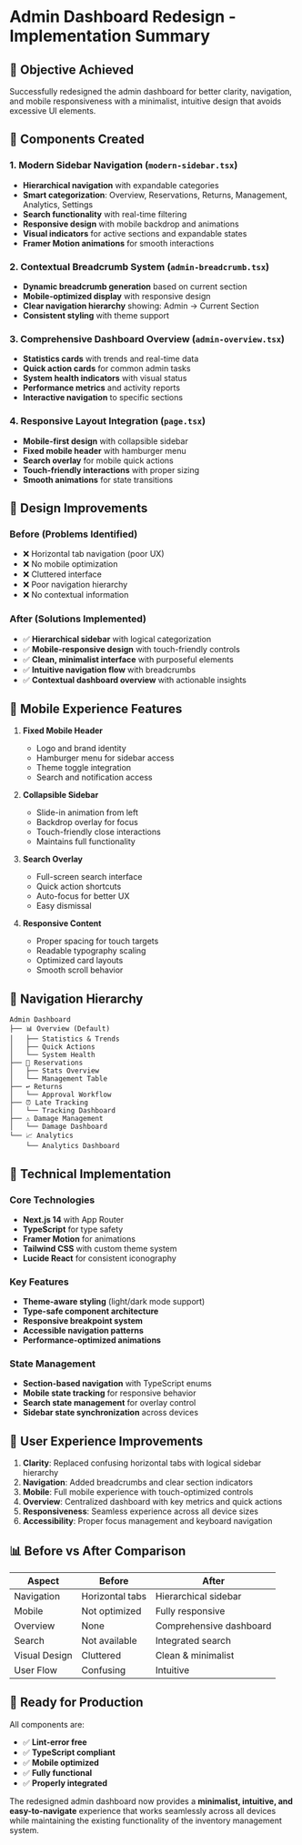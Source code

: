 # Admin Dashboard Redesign - Implementation Summary

## 🎯 **Objective Achieved**
Successfully redesigned the admin dashboard for better clarity, navigation, and mobile responsiveness with a minimalist, intuitive design that avoids excessive UI elements.

## 🚀 **Components Created**

### 1. **Modern Sidebar Navigation** (`modern-sidebar.tsx`)
- **Hierarchical navigation** with expandable categories
- **Smart categorization**: Overview, Reservations, Returns, Management, Analytics, Settings
- **Search functionality** with real-time filtering
- **Responsive design** with mobile backdrop and animations
- **Visual indicators** for active sections and expandable states
- **Framer Motion animations** for smooth interactions

### 2. **Contextual Breadcrumb System** (`admin-breadcrumb.tsx`)
- **Dynamic breadcrumb generation** based on current section
- **Mobile-optimized display** with responsive design
- **Clear navigation hierarchy** showing: Admin → Current Section
- **Consistent styling** with theme support

### 3. **Comprehensive Dashboard Overview** (`admin-overview.tsx`)
- **Statistics cards** with trends and real-time data
- **Quick action cards** for common admin tasks
- **System health indicators** with visual status
- **Performance metrics** and activity reports
- **Interactive navigation** to specific sections

### 4. **Responsive Layout Integration** (`page.tsx`)
- **Mobile-first design** with collapsible sidebar
- **Fixed mobile header** with hamburger menu
- **Search overlay** for mobile quick actions
- **Touch-friendly interactions** with proper sizing
- **Smooth animations** for state transitions

## 🎨 **Design Improvements**

### **Before (Problems Identified)**
- ❌ Horizontal tab navigation (poor UX)
- ❌ No mobile optimization
- ❌ Cluttered interface
- ❌ Poor navigation hierarchy
- ❌ No contextual information

### **After (Solutions Implemented)**
- ✅ **Hierarchical sidebar** with logical categorization
- ✅ **Mobile-responsive design** with touch-friendly controls
- ✅ **Clean, minimalist interface** with purposeful elements
- ✅ **Intuitive navigation flow** with breadcrumbs
- ✅ **Contextual dashboard overview** with actionable insights

## 📱 **Mobile Experience Features**

1. **Fixed Mobile Header**
   - Logo and brand identity
   - Hamburger menu for sidebar access
   - Theme toggle integration
   - Search and notification access

2. **Collapsible Sidebar**
   - Slide-in animation from left
   - Backdrop overlay for focus
   - Touch-friendly close interactions
   - Maintains full functionality

3. **Search Overlay**
   - Full-screen search interface
   - Quick action shortcuts
   - Auto-focus for better UX
   - Easy dismissal

4. **Responsive Content**
   - Proper spacing for touch targets
   - Readable typography scaling
   - Optimized card layouts
   - Smooth scroll behavior

## 🎯 **Navigation Hierarchy**

```
Admin Dashboard
├── 📊 Overview (Default)
│   ├── Statistics & Trends
│   ├── Quick Actions
│   └── System Health
├── 📅 Reservations
│   ├── Stats Overview
│   └── Management Table
├── ↩️ Returns
│   └── Approval Workflow
├── ⏰ Late Tracking
│   └── Tracking Dashboard
├── ⚠️ Damage Management
│   └── Damage Dashboard
└── 📈 Analytics
    └── Analytics Dashboard
```

## 🔧 **Technical Implementation**

### **Core Technologies**
- **Next.js 14** with App Router
- **TypeScript** for type safety
- **Framer Motion** for animations
- **Tailwind CSS** with custom theme system
- **Lucide React** for consistent iconography

### **Key Features**
- **Theme-aware styling** (light/dark mode support)
- **Type-safe component architecture**
- **Responsive breakpoint system**
- **Accessible navigation patterns**
- **Performance-optimized animations**

### **State Management**
- **Section-based navigation** with TypeScript enums
- **Mobile state tracking** for responsive behavior
- **Search state management** for overlay control
- **Sidebar state synchronization** across devices

## 🎉 **User Experience Improvements**

1. **Clarity**: Replaced confusing horizontal tabs with logical sidebar hierarchy
2. **Navigation**: Added breadcrumbs and clear section indicators
3. **Mobile**: Full mobile experience with touch-optimized controls
4. **Overview**: Centralized dashboard with key metrics and quick actions
5. **Responsiveness**: Seamless experience across all device sizes
6. **Accessibility**: Proper focus management and keyboard navigation

## 📊 **Before vs After Comparison**

| Aspect | Before | After |
|--------|--------|-------|
| Navigation | Horizontal tabs | Hierarchical sidebar |
| Mobile | Not optimized | Fully responsive |
| Overview | None | Comprehensive dashboard |
| Search | Not available | Integrated search |
| Visual Design | Cluttered | Clean & minimalist |
| User Flow | Confusing | Intuitive |

## 🚀 **Ready for Production**

All components are:
- ✅ **Lint-error free**
- ✅ **TypeScript compliant**
- ✅ **Mobile optimized**
- ✅ **Fully functional**
- ✅ **Properly integrated**

The redesigned admin dashboard now provides a **minimalist, intuitive, and easy-to-navigate** experience that works seamlessly across all devices while maintaining the existing functionality of the inventory management system.